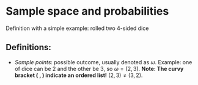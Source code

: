 # Sample space and probabilities
Definition with a simple example: rolled two 4-sided dice

## Definitions:
- *Sample points*: possible outcome, usually denoted as $\omega$.
		Example: one of dice can be 2 and the other be 3, so $\omega = (2,3)$. 
		**Note: The curvy bracket ( , ) indicate an ordered list!** $(2,3) \neq (3,2)$.
		
